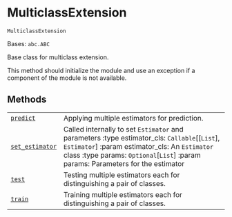 # MulticlassExtension

<span id="undefined" />

`MulticlassExtension`

Bases: `abc.ABC`

Base class for multiclass extension.

This method should initialize the module and use an exception if a component of the module is not available.

## Methods

|                                                                                                                                                                                                                                                                   |                                                                                                                                                                                                                                         |
| ----------------------------------------------------------------------------------------------------------------------------------------------------------------------------------------------------------------------------------------------------------------- | --------------------------------------------------------------------------------------------------------------------------------------------------------------------------------------------------------------------------------------- |
| [`predict`](qiskit.aqua.components.multiclass_extensions.MulticlassExtension.predict#qiskit.aqua.components.multiclass_extensions.MulticlassExtension.predict "qiskit.aqua.components.multiclass_extensions.MulticlassExtension.predict")                         | Applying multiple estimators for prediction.                                                                                                                                                                                            |
| [`set_estimator`](qiskit.aqua.components.multiclass_extensions.MulticlassExtension.set_estimator#qiskit.aqua.components.multiclass_extensions.MulticlassExtension.set_estimator "qiskit.aqua.components.multiclass_extensions.MulticlassExtension.set_estimator") | Called internally to set `Estimator` and parameters :type estimator\_cls: `Callable`\[\[`List`], `Estimator`] :param estimator\_cls: An `Estimator` class :type params: `Optional`\[`List`] :param params: Parameters for the estimator |
| [`test`](qiskit.aqua.components.multiclass_extensions.MulticlassExtension.test#qiskit.aqua.components.multiclass_extensions.MulticlassExtension.test "qiskit.aqua.components.multiclass_extensions.MulticlassExtension.test")                                     | Testing multiple estimators each for distinguishing a pair of classes.                                                                                                                                                                  |
| [`train`](qiskit.aqua.components.multiclass_extensions.MulticlassExtension.train#qiskit.aqua.components.multiclass_extensions.MulticlassExtension.train "qiskit.aqua.components.multiclass_extensions.MulticlassExtension.train")                                 | Training multiple estimators each for distinguishing a pair of classes.                                                                                                                                                                 |
